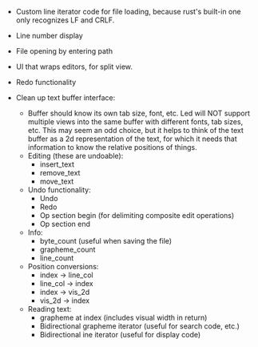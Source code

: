- Custom line iterator code for file loading, because rust's built-in one
  only recognizes LF and CRLF.
- Line number display
- File opening by entering path
- UI that wraps editors, for split view.
- Redo functionality


- Clean up text buffer interface:
    - Buffer should know its own tab size, font, etc.  Led will NOT support
      multiple views into the same buffer with different fonts, tab sizes, etc.
      This may seem an odd choice, but it helps to think of the text buffer as
      a 2d representation of the text, for which it needs that information to
      know the relative positions of things.
    - Editing (these are undoable):
        - insert_text
        - remove_text
        - move_text
    - Undo functionality:
        - Undo
        - Redo
        - Op section begin (for delimiting composite edit operations)
        - Op section end
    - Info:
        - byte_count (useful when saving the file)
        - grapheme_count
        - line_count
    - Position conversions:
        - index -> line_col
        - line_col -> index
        - index -> vis_2d
        - vis_2d -> index
    - Reading text:
        - grapheme at index (includes visual width in return)
        - Bidirectional grapheme iterator (useful for search code, etc.)
        - Bidirectional ine iterator (useful for display code)
